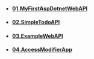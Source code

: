 - #### [01.MyFirstAspDotnetWebAPI](https://github.com/mfurkanayhan/senior-dotnet-developer-roadmap/tree/main/06.WebAPI/MyFirstAspDotnetWebAPI)

- #### [02.SimpleTodoAPI](https://github.com/mfurkanayhan/senior-dotnet-developer-roadmap/tree/main/06.WebAPI/SimpleTodoAPI)

- #### [03.ExampleWebAPI](https://github.com/mfurkanayhan/senior-dotnet-developer-roadmap/tree/main/06.WebAPI/ExampleWebAPI)

- #### [04.AccessModifierApp](https://github.com/mfurkanayhan/senior-dotnet-developer-roadmap/tree/main/06.WebAPI/AccessModifierApp)